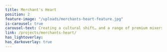 ```yaml
---
title: Merchant's Heart
position: 2
feature-image: "/uploads/merchants-heart-feature.jpg"
is-carousel: true
carousel-text: Creating a cultural shift… and a range of premium mixers
link: /projects/merchants-heart/
has_lightoverlay:
has_darkoverlay: true
---
```



